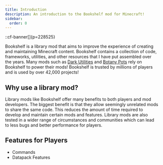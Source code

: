 ```yaml
---
title: Introduction
description: An introduction to the Bookshelf mod for Minecraft!
sidebar:
  order: 0
---
```

::cf-banner[]{p=228525}

Bookshelf is a library mod that aims to improve the experience of creating and maintaining Minecraft content. Bookshelf 
contains a collection of code, frameworks, utilities, and other resources that I have put assembled over the years. Many
mods such as [Dark Utilities](https://www.curseforge.com/minecraft/mc-mods/dark-utilities) and 
[Botany Pots](https://www.curseforge.com/minecraft/mc-mods/botany-pots) rely on Bookshelf to power their mods! Bookshelf
is trusted by millions of players and is used by over 42,000 projects!

## Why use a library mod?
Library mods like Bookshelf offer many benefits to both players and mod developers. The biggest benefit is that they 
allow seemingly unrelated mods to share the same code. This reduces the amount of time required to develop and maintain
certain mods and features. Library mods are also tested in a wider range of circumstances and communities which can lead
to less bugs and better performance for players. 

## Features for Players

- Commands
- Datapack Features
